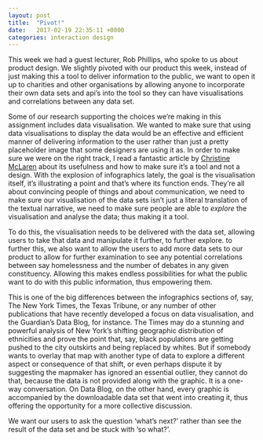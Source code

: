 ```yaml
---
layout: post
title:  "Pivot!"
date:   2017-02-19 22:35:11 +0000
categories: interaction design
---
```


This week we had a guest lecturer, Rob Phillips, who spoke to us about product design. We slightly pivoted with our product this week, instead of just making this a tool to deliver information to the public, we want to open it up to charities and other organisations by allowing anyone to incorporate their own data sets and api’s into the tool so they can have visualisations and correlations between any data set.

Some of our research supporting the choices we’re making in this assignment includes data visualisation. We wanted to make sure that using data visualisations to display the data would be an effective and efficient manner of delivering information to the user rather than just a pretty placeholder image that some designers are using it as. In order to make sure we were on the right track, I read a fantastic article by [Christine McLaren](https://www.guggenheim.org/blogs/lablog/data-visualization-its-pretty-but-is-it-useful) about its usefulness and how to make sure it’s a tool and not a design. With the explosion of infographics lately, the goal is the visualisation itself, it’s illustrating a point and that’s where its function ends. They’re all about convincing people of things and about communication, we need to make sure our visualisation of the data sets isn’t just a literal translation of the textual narrative, we need to make sure people are able to *explore* the visualisation and analyse the data; thus making it a tool. 

To do this, the visualisation needs to be delivered with the data set, allowing users to take that data and manipulate it further, to further explore. to further this, we also want to allow the users to add more data sets to our product to allow for further examination to see any potential correlations between say homelessness and the number of debates in any given constituency. Allowing this makes endless possibilities for what the public want to do with this public information, thus empowering them. 

This is one of the big differences between the infographics sections of, say, The New York Times, the Texas Tribune, or any number of other publications that have recently developed a focus on data visualisation, and the Guardian’s Data Blog, for instance. The Times may do a stunning and powerful analysis of New York’s shifting geographic distribution of ethnicities and prove the point that, say, black populations are getting pushed to the city outskirts and being replaced by whites. But if somebody wants to overlay that map with another type of data to explore a different aspect or consequence of that shift, or even perhaps dispute it by suggesting the mapmaker has ignored an essential outlier, they cannot do that, because the data is not provided along with the graphic. It is a one-way conversation. On Data Blog, on the other hand, every graphic is accompanied by the downloadable data set that went into creating it, thus offering the opportunity for a more collective discussion. 

We want our users to ask the question ‘what’s next?’ rather than see the result of the data set and be stuck with ‘so what?’.

